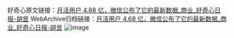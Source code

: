 好奇心原文链接：[月活用户 4.68 亿，微信公布了它的最新数据_商业_好奇心日报-胡昱](https://www.qdaily.com/articles/5692.html)
WebArchive归档链接：[月活用户 4.68 亿，微信公布了它的最新数据_商业_好奇心日报-胡昱](http://web.archive.org/web/20190623165316/https://www.qdaily.com/articles/5692.html)
![image](http://ww3.sinaimg.cn/large/007d5XDply1g3w8z50zb3j30u02m8ayh)